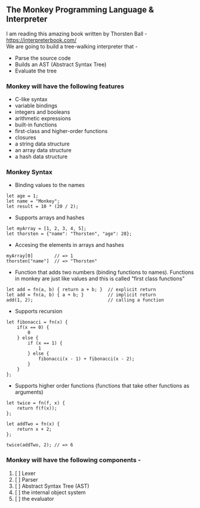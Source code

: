 ## The Monkey Programming Language & Interpreter

I am reading this amazing book written by Thorsten Ball - https://interpreterbook.com/  
We are going to build a tree-walking interpreter that - 
- Parse the source code
- Builds an AST (Abstract Syntax Tree)
- Evaluate the tree 

### Monkey will have the following features

- C-like syntax
- variable bindings
- integers and booleans
- arithmetic expressions
- built-in functions
- first-class and higher-order functions
- closures
- a string data structure
- an array data structure
- a hash data structure

### Monkey Syntax

- Binding values to the names
```
let age = 1;
let name = "Monkey";
let result = 10 * (20 / 2);
```

- Supports arrays and hashes
```
let myArray = [1, 2, 3, 4, 5];
let thorsten = {"name": "Thorsten", "age": 28};
```

- Accesing the elements in arrays and hashes
```
myArray[0]        // => 1
thorsten["name"]  // => "Thorsten"
```

- Function that adds two numbers (binding functions to names). Functions in monkey are just like values and this is called "first class functions"
```
let add = fn(a, b) { return a + b; }  // explicit return 
let add = fn(a, b) { a + b; }         // implicit return
add(1, 2);                            // calling a function   
```

- Supports recursion
```
let fibonacci = fn(x) {
    if(x == 0) {
        0
    } else {
        if (x == 1) {
            1
        } else {
            fibonacci(x - 1) + fibonacci(x - 2);
        }
    }
};
```

- Supports higher order functions (functions that take other functions as arguments)
```
let twice = fn(f, x) {
    return f(f(x));
};

let addTwo = fn(x) {
    return x + 2;
};

twice(addTwo, 2); // => 6
```

### Monkey will have the following components -

1. [ ] Lexer
2. [ ] Parser
3. [ ] Abstract Syntax Tree (AST)
4. [ ] the internal object system
5. [ ] the evaluator




